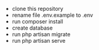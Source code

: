 - clone this repository
- rename file .env.example to .env
- run composer install
- create database
- run php artisan migrate
- run php artisan serve

